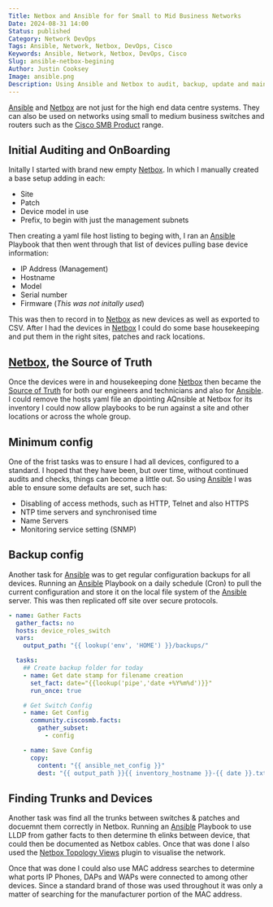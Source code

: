 ```yaml
---
Title: Netbox and Ansible for for Small to Mid Business Networks
Date: 2024-08-31 14:00
Status: published
Category: Network DevOps
Tags: Ansible, Network, Netbox, DevOps, Cisco
Keywords: Ansible, Network, Netbox, DevOps, Cisco
Slug: ansible-netbox-begining
Author: Justin Cooksey
Image: ansible.png
Description: Using Ansible and Netbox to audit, backup, update and maintain a group of Cisco Small to Medium Business Solutions such as the CBS range of switches.
---
```


[Ansible](https://docs.ansible.com/ansible/latest/index.html) and [Netbox](https://netboxlabs.com/docs/netbox/en/stable/) are not just for the high end data centre systems.  They can also be used on networks using small to medium business switches and routers such as the [Cisco SMB Product](https://www.cisco.com/c/en_au/solutions/small-business.html#~products) range.


## Initial Auditing and OnBoarding

Initally I started with brand new empty [Netbox](https://netboxlabs.com/docs/netbox/en/stable/). In which I manually created a base setup adding in each:

- Site
- Patch
- Device model in use
- Prefix, to begin with just the management subnets

Then creating a yaml file host listing to beging with, I ran an [Ansible](https://docs.ansible.com/ansible/latest/index.html) Playbook that then went through that list of devices pulling base device information:

- IP Address (Management)
- Hostname
- Model
- Serial number
- Firmware  (*This was not initally used*)

This was then to record in to [Netbox](https://netboxlabs.com/docs/netbox/en/stable/) as new devices as well as exported to CSV.  After I had the devices in [Netbox](https://netboxlabs.com/docs/netbox/en/stable/) I could do some base housekeeping and put them in the right sites, patches and rack locations.


## [Netbox](https://netboxlabs.com/docs/netbox/en/stable/), the Source of Truth

Once the devices were in and housekeeping done [Netbox](https://netboxlabs.com/docs/netbox/en/stable/) then became the [Source of Truth](https://netboxlabs.com/blog/what-is-a-network-source-of-truth/) for both our engineers and technicians and also for [Ansible](https://docs.ansible.com/ansible/latest/index.html).  I could remove the hosts yaml file an dpointing AQnsible at Netbox for its inventory I could now allow playbooks to be run against a site and other locations or across the whole group.


## Minimum config

One of the frist tasks was to ensure I had all devices, configured to a standard.  I hoped that they have been, but over time, without continued audits and checks, things can become a little out.  So using [Ansible](https://docs.ansible.com/ansible/latest/index.html) I was able to ensure some defaults are set, such has:

- Disabling of access methods, such as HTTP, Telnet and also HTTPS
- NTP time servers and synchronised time
- Name Servers
- Monitoring service setting (SNMP)


## Backup config

Another task for [Ansible](https://docs.ansible.com/ansible/latest/index.html) was to get regular configuration backups for all devices.  Running an [Ansible](https://docs.ansible.com/ansible/latest/index.html) Playbook on a daily schedule (Cron) to pull the current configuration and store it on the local file system of the [Ansible](https://docs.ansible.com/ansible/latest/index.html) server.  This was then replicated off site over secure protocols.
 
```yaml
- name: Gather Facts
  gather_facts: no
  hosts: device_roles_switch
  vars:
    output_path: "{{ lookup('env', 'HOME') }}/backups/"

  tasks:
    ## Create backup folder for today
    - name: Get date stamp for filename creation
      set_fact: date="{{lookup('pipe','date +%Y%m%d')}}"
      run_once: true

    # Get Switch Config
    - name: Get Config
      community.ciscosmb.facts:
        gather_subset:
          - config

    - name: Save Config
      copy:
        content: "{{ ansible_net_config }}"
        dest: "{{ output_path }}{{ inventory_hostname }}-{{ date }}.txt"
```

## Finding Trunks and Devices

Another task was find all the trunks between switches & patches and docuemnt them correctly in Netbox.  Running an [Ansible](https://docs.ansible.com/ansible/latest/index.html) Playbook to use LLDP from gather facts to then determine th elinks between device, that could then be documented as Netbox cables.  Once that was done I also used the [Netbox Topology Views](https://github.com/netbox-community/netbox-topology-views) plugin to visualise the network.

Once that was done I could also use MAC address searches to determine what ports IP Phones, DAPs and WAPs were connected to among other devices.  Since a standard brand of those was used throughout it was only a matter of searching for the manufacturer portion of the MAC address.